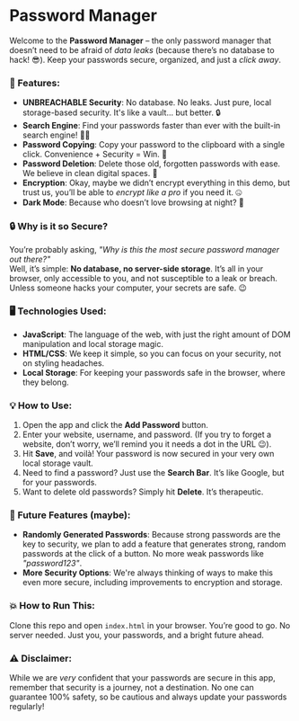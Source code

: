 # Password Manager

Welcome to the **Password Manager** – the only password manager that doesn’t need to be afraid of *data leaks* (because there’s no database to hack! 😎). Keep your passwords secure, organized, and just a *click away*. 

### 🚀 Features:
- **UNBREACHABLE Security**: No database. No leaks. Just pure, local storage-based security. It's like a vault... but better. 🔒
- **Search Engine**: Find your passwords faster than ever with the built-in search engine! 🕵️‍♂️
- **Password Copying**: Copy your password to the clipboard with a single click. Convenience + Security = Win. 🎯
- **Password Deletion**: Delete those old, forgotten passwords with ease. We believe in clean digital spaces. 🧹
- **Encryption**: Okay, maybe we didn’t encrypt everything in this demo, but trust us, you’ll be able to *encrypt like a pro* if you need it. 🤐
- **Dark Mode**: Because who doesn’t love browsing at night? 🌙

### 🔒 Why is it so Secure?
You’re probably asking, *"Why is this the most secure password manager out there?"*  
Well, it’s simple: **No database, no server-side storage**. It’s all in your browser, only accessible to you, and not susceptible to a leak or breach. Unless someone hacks your computer, your secrets are safe. 😉

### 🖥️ Technologies Used:
- **JavaScript**: The language of the web, with just the right amount of DOM manipulation and local storage magic.
- **HTML/CSS**: We keep it simple, so you can focus on your security, not on styling headaches.
- **Local Storage**: For keeping your passwords safe in the browser, where they belong.

### 💡 How to Use:
1. Open the app and click the **Add Password** button.
2. Enter your website, username, and password. (If you try to forget a website, don’t worry, we’ll remind you it needs a dot in the URL 😉).
3. Hit **Save**, and voilà! Your password is now secured in your very own local storage vault.
4. Need to find a password? Just use the **Search Bar**. It’s like Google, but for your passwords.
5. Want to delete old passwords? Simply hit **Delete**. It’s therapeutic.

### 🤖 Future Features (maybe):
- **Randomly Generated Passwords**: Because strong passwords are the key to security, we plan to add a feature that generates strong, random passwords at the click of a button. No more weak passwords like *"password123"*.
- **More Security Options**: We're always thinking of ways to make this even more secure, including improvements to encryption and storage.

### 💥 How to Run This:
Clone this repo and open `index.html` in your browser. You’re good to go. No server needed. Just you, your passwords, and a bright future ahead.

### ⚠️ Disclaimer:
While we are *very* confident that your passwords are secure in this app, remember that security is a journey, not a destination. No one can guarantee 100% safety, so be cautious and always update your passwords regularly!
